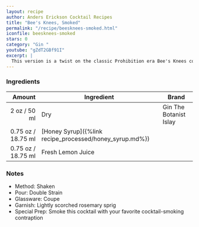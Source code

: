 ```yaml
---
layout: recipe
author: Anders Erickson Cocktail Recipes
title: "Bee's Knees, Smoked"
permalink: "/recipe/beesknees-smoked.html"
iconfile: beesknees-smoked
stars: 0
category: "Gin "
youtube: "gZdT2GBf91I"
excerpt: |
  This version is a twist on the classic Prohibition era Bee's Knees cocktail.
---
```


### Ingredients

|  Amount | Ingredient                                    | Brand                  |
| ------: | --------------------------------------------- | ---------------------- |
|    2 oz / 50 ml | Dry                                           | Gin The Botanist Islay |
| 0.75 oz / 18.75 ml | [Honey Syrup]({%link recipe_processed/honey_syrup.md%}) |
| 0.75 oz / 18.75 ml | Fresh Lemon Juice                             |

### Notes

- Method: Shaken
- Pour: Double Strain
- Glassware: Coupe
- Garnish: Lightly scorched rosemary sprig
- Special Prep: Smoke this cocktail with your favorite cocktail-smoking contraption
